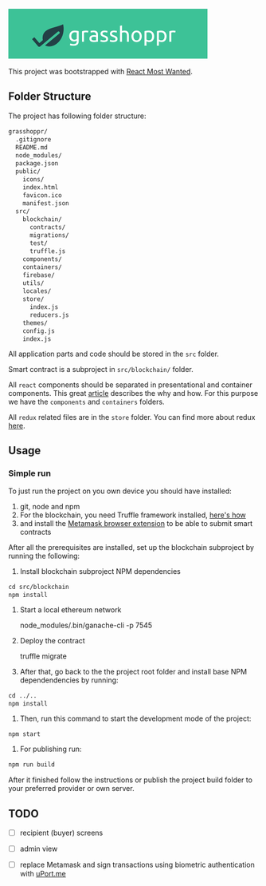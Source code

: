 [![logo](grasshoppr.png)](https://grasshoppr.co)

This project was bootstrapped with [React Most Wanted](https://www.react-most-wanted.com/).

## Folder Structure

The project has following folder structure:

```
grasshoppr/
  .gitignore
  README.md
  node_modules/
  package.json
  public/
    icons/
    index.html
    favicon.ico
    manifest.json
  src/
    blockchain/
      contracts/
      migrations/
      test/
      truffle.js
    components/
    containers/
    firebase/
    utils/
    locales/
    store/
      index.js
      reducers.js
    themes/
    config.js
    index.js
```

All application parts and code should be stored in the `src` folder.

Smart contract is a subproject in `src/blockchain/` folder.

All `react` components should be separated in presentational and container components. This great [article](https://www.fullstackreact.com/p/using-presentational-and-container-components-with-redux/) describes the why and how. For this purpose we have the `components` and `containers` folders.

All `redux` related files are in the `store` folder. You can find more about redux [here](http://redux.js.org/docs/introduction/).

## Usage

### Simple run

To just run the project on you own device you should have installed:

1. git, node and npm
1. For the blockchain, you need Truffle framework installed, [here's how](http://truffleframework.com/docs/getting_started/installation)
1. and install the [Metamask browser extension](https://metamask.io/) to be able to submit smart contracts

After all the prerequisites are installed, set up the blockchain subproject by running the following:

1. Install blockchain subproject NPM dependencies

```
cd src/blockchain
npm install
```

1. Start a local ethereum network

    node_modules/.bin/ganache-cli -p 7545

1. Deploy the contract

    truffle migrate

1. After that, go back to the the project root folder and install base NPM dependendencies by running:

```
cd ../..
npm install
```

1. Then, run this command to start the development mode of the project:

```js
npm start
```

1. For publishing run:

```js
npm run build
```

After it finished follow the instructions or publish the project build folder to your preferred  provider or own server.

## TODO
- [ ] recipient (buyer) screens
- [ ] admin view
- [ ] replace Metamask and sign transactions using biometric authentication with [uPort.me](https://www.uport.me/)

